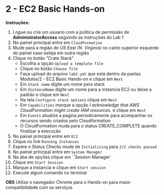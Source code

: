 2 - EC2 Basic Hands-on
==

**Instruções:**

1.  Logue ou crie um usuario com a politica de permissão de **AdministratorAccess** seguindo as instruções do Lab 1
2.  No painel principal entre em `CloudFormation`
3.  Mude para a região de *US East (N. Virginia)* no canto superior esquerdo do painel caso esteja em outra região
4.  Clique no botão “Crate Stack”
    -   Escolha a opção `Upload a template file`
    -   Clique no botão `Choose file`
    -   Faça upload do arquivo `lab2.yml` que esta dentro da pastas Modulos/2 - EC2 Basic Hands-on e clique em `Next`
    -   Em `Stack name` digite um nome para stack
    -   Em `InstanceName` digite um nome para a instancia EC2 ou deixe a padrão e clique em `Next`
    -   Na tela `Configure stack options` clique em `Next`
    -   Em `Capabilities` marque a opção *I acknowledge that AWS CloudFormation might create IAM resources.* e clique em `Next`
    -   Em `Events` atualize a pagina periodicamente para acompanhar os recursos sendo criados pelo Cloudformation
    -   O CloudFormation muda para o status CREATE_COMPLETE quando finalizar a execução
5.  No painel principal entre em `EC2`
6.  Clique no link `Running Instances`
7.  Espere o Status Checks mude de `Initializing` para `2/2 checks passed`
8.  No painel principal entre em `System Manager`
9.  Na aba de opções clique em ``Session Manager`
10. Clique em `Start Session`
11. Marque a instancia e clique em `Start session`
12. Execute algum comando no terminal

**OBS** Utilize o navegador Chrome para o Hands-on para maior compatibilidade com os serviços
